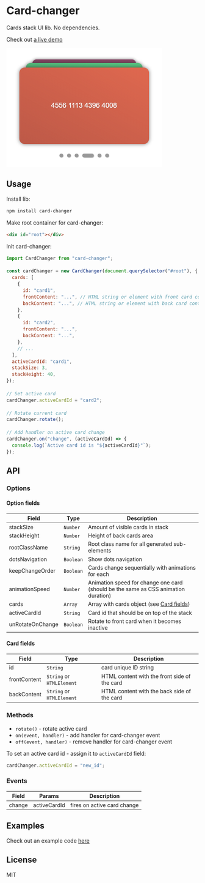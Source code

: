 # Card-changer

Cards stack UI lib. No dependencies.

Check out [a live demo](https://avin.github.io/card-changer)

[![Preview](./additional/preview.png)](https://avin.github.io/card-changer)

## Usage

Install lib:

```sh
npm install card-changer
```

Make root container for card-changer:

```html
<div id="root"></div>
```

Init card-changer:

```js
import CardChanger from "card-changer";

const cardChanger = new CardChanger(document.querySelector("#root"), {
  cards: [
    {
      id: "card1",
      frontContent: "...", // HTML string or element with front card content
      backContent: "...", // HTML string or element with back card content
    },
    {
      id: "card2",
      frontContent: "...",
      backContent: "...",
    },
    // ...
  ],
  activeCardId: "card1",
  stackSize: 3,
  stackHeight: 40,
});

// Set active card
cardChanger.activeCardId = "card2";

// Rotate current card
cardChanger.rotate();

// Add handler on active card change
cardChanger.on("change", (activeCardId) => {
  console.log(`Active card id is "${activeCardId}"`);
});
```

## API

### Options

#### Option fields

| Field            | Type      | Description                                                                        |
| ---------------- | --------- | ---------------------------------------------------------------------------------- |
| stackSize        | `Number`  | Amount of visible cards in stack                                                   |
| stackHeight      | `Number`  | Height of back cards area                                                          |
| rootClassName    | `String`  | Root class name for all generated sub-elements                                     |
| dotsNavigation   | `Boolean` | Show dots navigation                                                               |
| keepChangeOrder  | `Boolean` | Cards change sequentially with animations for each                                 |
| animationSpeed   | `Number`  | Animation speed for change one card (should be the same as CSS animation duration) |
| cards            | `Array`   | Array with cards object (see [Card fields](#card-fields))                          |
| activeCardId     | `String`  | Card id that should be on top of the stack                                         |
| unRotateOnChange | `Boolean` | Rotate to front card when it becomes inactive                                      |

#### Card fields

| Field        | Type                      | Description                                  |
| ------------ | ------------------------- | -------------------------------------------- |
| id           | `String`                  | card unique ID string                        |
| frontContent | `String` or `HTMLElement` | HTML content with the front side of the card |
| backContent  | `String` or `HTMLElement` | HTML content with the back side of the card  |

### Methods

- `rotate()` - rotate active card
- `on(event, handler)` - add handler for card-changer event
- `off(event, handler)` - remove handler for card-changer event

To set an active card id - assign it to `activeCardId` field:

```js
cardChanger.activeCardId = "new_id";
```

### Events

| Field  | Params       | Description                 |
| ------ | ------------ | --------------------------- |
| change | activeCardId | fires on active card change |

## Examples

Check out an example code [here](./demo/src/main.js)

## License

MIT
